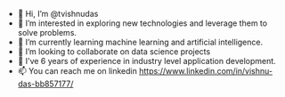 - 👋 Hi, I’m @tvishnudas
- 👀 I’m interested in exploring new technologies and leverage them to solve problems.
- 🌱 I’m currently learning machine learning and artificial intelligence.
- 💞️ I’m looking to collaborate on data science projects
- 💼 I've 6 years of experience in industry level application development.
- 📫 You can reach me on linkedin https://www.linkedin.com/in/vishnu-das-bb857177/
<!---
tvishnudas/tvishnudas is a ✨ special ✨ repository because its `README.md` (this file) appears on your GitHub profile.
You can click the Preview link to take a look at your changes.
--->
